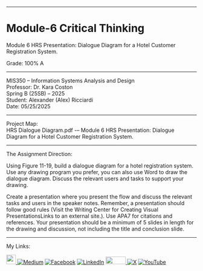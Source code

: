 ﻿-----------------------------------------------------------------------------------------------------------------------------
# Module-6 Critical Thinking 
Module 6 HRS Presentation: Dialogue Diagram for a Hotel Customer Registration System.    

Grade: 100% A

-----------------------------------------------------------------------------------------------------------------------------

MIS350 – Information Systems Analysis and Design  
Professor: Dr. Kara Coston  
Spring B (25SB) – 2025   
Student: Alexander (Alex) Ricciardi  
Date: 05/25/2025  

-----------------------------------------------------------------------------------------------------------------------------

Project Map:   
HRS Dialogue Diagram.pdf -– Module 6 HRS Presentation: Dialogue Diagram for a Hotel Customer Registration System.   

-----------------------------------------------------------------------------------------------------------------------------

The Assignment Direction:    

Using Figure 11-19, build a dialogue diagram for a hotel registration system. Use any drawing program you prefer, you can also use Word to draw the dialogue diagram. Discuss the relevant users and tasks to support your drawing. 

Create a presentation where you present the flow and discuss the relevant tasks and users in the speaker notes. Remember, a presentation should follow good rules (Visit the Writing Center for Creating Visual PresentationsLinks to an external site.). Use APA7 for citations and references. Your presentation should be a minimum of 5 slides in length for the drawing and discussion, not including the title and conclusion slide. 

-----------------------------------------------------------------------------------------------------------------------------

My Links:   

<span><a href="https://www.alexomegapy.com" target="_blank"><img width="25" height="25" src="https://github.com/user-attachments/assets/a8e0ea66-5d8f-43b3-8fff-2c3d74d57f53"></span>    [![Medium](https://img.shields.io/badge/Medium-12100E?style=for-the-badge&logo=medium&logoColor=whit)](https://medium.com/@alex.omegapy)    [![Facebook](https://img.shields.io/badge/Facebook-%231877F2.svg?logo=Facebook&logoColor=white)](https://www.facebook.com/profile.php?id=100089638857137)    [![LinkedIn](https://img.shields.io/badge/LinkedIn-%230077B5.svg?logo=linkedin&logoColor=white)](https://linkedin.com/in/alex-ricciardi)    <span><a href="https://www.threads.net/@alexomegapy?hl=en" target="_blank"><img width="53" height="20" src="https://github.com/user-attachments/assets/58c9e833-4501-42e4-b4fe-39ffafba99b2"></span>    [![X](https://img.shields.io/badge/X-black.svg?logo=X&logoColor=white)](https://x.com/AlexOmegapy)    [![YouTube](https://img.shields.io/badge/YouTube-%23FF0000.svg?logo=YouTube&logoColor=white)](https://www.youtube.com/channel/UC4rMaQ7sqywMZkfS1xGh2AA) 


